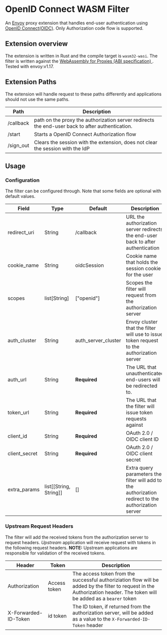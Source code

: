 # OpenID Connect WASM Filter

An [Envoy](https://www.envoyproxy.io/) proxy extension that handles end-user authentication using 
[OpenID Connect(OIDC)](https://openid.net/connect/). Only Authorization code flow is supported.

## Extension overview
The extension is written in Rust and the compile target is `wasm32-wasi`. The filter is written against the [WebAssembly for Proxies (ABI specification)
](https://github.com/proxy-wasm/spec). Tested with envoy:v1.17. 


## Extension Paths
The extension will handle request to these paths differently and applications should not use the same paths.

| Path | Description |
| ------------- | --- |
| /callback  |  path on the proxy the authorization server redirects the end-user back to after authentication. |
| /start  | Starts a OpenID Connect Authorization flow |
| /sign_out  | Clears the session with the extension, does not clear the session with the IdP |


## Usage

### Configuration
The filter can be configured through. Note that some fields are optional with default values.

| Field  | Type | Default | Description |
| ------------- | ------------- | --- | --- |
| redirect_uri  | String  | /callback | URL the authorization server redirects the end-user back to after authentication |
| cookie_name  | String  | oidcSession | Cookie name that holds the session cookie for the user |
| scopes  | list[String]  | ["openid"] | Scopes the filter will request from the authorization server |
| auth_cluster  | String  | auth_server_cluster | Envoy cluster that the filter will use to issue token request to the authorization server |
| auth_url  | String  | **Required** | The URL that unauthenticated end-users will be redirected to. |
| token_url  | String  | **Required** | The URL that the filter will issue token requests against |
| client_id  | String  | **Required** | OAuth 2.0 / OIDC client ID |
| client_secret  | String  | **Required** | OAuth 2.0 / OIDC client secret |
| extra_params | list[[String, String]]  | [] | Extra query parameters the filter will add to the authorization redirect to the authorization server |

### Upstream Request Headers
The filter will add the received tokens from the authorization server to request headers. *Upstream* application will 
receive request with tokens in the following request headers. **NOTE:** Upstream applications are responsible for 
validation of the received tokens.

| Header  | Token | Description |
| ------------- | ------------- | --- |
| Authorization | Access token | The access token from the successful authoriziation flow will be added by the filter to request in the Authorization header. The token will be added as a `bearer` token |
| X-Forwarded-ID-Token | id token | The ID token, if returned from the authorization server, will be added as a value to the `X-Forwarded-ID-Token` header |
